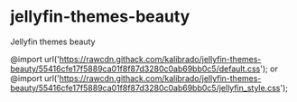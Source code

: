 # jellyfin-themes-beauty
Jellyfin themes beauty




@import url('https://rawcdn.githack.com/kalibrado/jellyfin-themes-beauty/55416cfe17f5889ca01f8f87d3280c0ab69bb0c5/default.css');
or 
@import url('https://rawcdn.githack.com/kalibrado/jellyfin-themes-beauty/55416cfe17f5889ca01f8f87d3280c0ab69bb0c5/jellyfin_style.css');